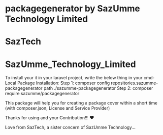 # packagegenerator by SazUmme Technology Limited 
# SazTech 
# SazUmme_Technology_Limited 

To install your it in your laravel project, write the below thing in your cmd- 
Local Package Installation: 
Step 1: composer config repositories.sazumme-packagegenerator path ./sazumme-packagegenerator 
Step 2: composer require sazumme/packagegenerator 

This package will help you for creating a package cover within a short time (with composer.json, License and Service Provider)

Thanks for using and your Contribution!!! ❤ 

Love from SazTech, a sister concern of SazUmme Technology...